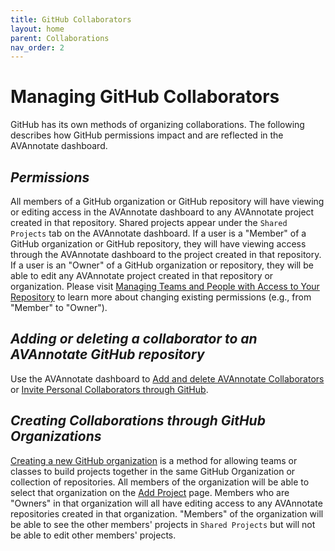 ```yaml
---
title: GitHub Collaborators
layout: home
parent: Collaborations
nav_order: 2
---
```

# Managing GitHub Collaborators
GitHub has its own methods of organizing collaborations. The following describes how GitHub permissions impact and are reflected in the AVAnnotate dashboard. 

## _Permissions_
All members of a GitHub organization or GitHub repository will have viewing or editing access in the AVAnnotate dashboard to any AVAnnotate project created in that repository. Shared projects appear under the `Shared Projects` tab on the AVAnnotate dashboard. If a user is a "Member" of a GitHub organization or GitHub repository, they will have viewing access through the AVAnnotate dashboard to the project created in that repository. If a user is an "Owner" of a GitHub organization or repository, they will be able to edit any AVAnnotate project created in that repository or organization. Please visit [Managing Teams and People with Access to Your Repository](https://docs.github.com/en/repositories/managing-your-repositorys-settings-and-features/managing-repository-settings/managing-teams-and-people-with-access-to-your-repository) to learn more about changing existing permissions (e.g., from "Member" to "Owner"). 


## _Adding or deleting a collaborator to an AVAnnotate GitHub repository_
Use the AVAnnotate dashboard to [Add and delete AVAnnotate Collaborators](https://avannotate.github.io/documentation/pages/add-collab/) or [Invite Personal Collaborators through GitHub](https://docs.github.com/en/enterprise-server@3.10/account-and-profile/setting-up-and-managing-your-personal-account-on-github/managing-access-to-your-personal-repositories/inviting-collaborators-to-a-personal-repository).


## _Creating Collaborations through GitHub Organizations_
[Creating a new GitHub organization](https://docs.github.com/en/organizations/collaborating-with-groups-in-organizations/creating-a-new-organization-from-scratch) is a method for  allowing teams or classes to build projects together in the same GitHub Organization or collection of repositories. All members of the organization will be able to select that organization on the [Add Project](https://avannotate.github.io/documentation/pages/creating_projects/) page. Members who are "Owners" in that organization will all have editing access to any AVAnnotate repositories created in that organization. "Members" of the organization will be able to see the other members' projects in `Shared Projects` but will not be able to edit other members' projects. 
